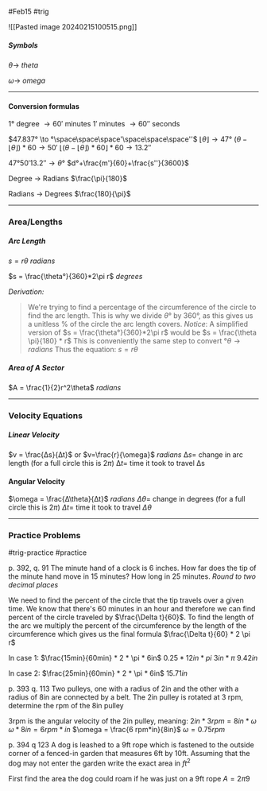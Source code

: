 #Feb15 #trig


![[Pasted image 20240215100515.png]]


##### Symbols
$\theta \to$ *theta*

$\omega \to$ *omega*

---
#### Conversion formulas
$1°$ degree $\to 60'$ minutes
$1'$ minutes $\to 60''$ seconds

$47.837° \to °\space\space\space'\space\space\space''$
$\lfloor\theta\rfloor \to 47°$
$(\theta -\lfloor\theta\rfloor) * 60 \to 50'$
$\lfloor(\theta -\lfloor\theta\rfloor) * 60\rfloor * 60 \to 13.2''$

$47° 50' 13.2'' \to \theta°$
$d°+\frac{m'}{60}+\frac{s''}{3600}$

Degree $\to$ Radians
$\frac{\pi}{180}$

Radians $\to$ Degrees
$\frac{180}{\pi}$

---
### Area/Lengths
##### Arc Length
$s = r\theta$
*radians*

$s = \frac{\theta°}{360}*2\pi r$
*degrees*

*Derivation:*
> We're trying to find a percentage of the circumference of the circle to find the arc length.
> This is why we divide $\theta$° by 360°, as this gives us a unitless % of the circle the arc length covers.
> *Notice*:
> A simplified version of $s = \frac{\theta°}{360}*2\pi r$ would be $s = \frac{\theta \pi}{180} * r$
> This is conveniently the same step to convert $°\theta \to radians$
> Thus the equation: $s = r\theta$

##### Area of A Sector
$A = \frac{1}{2}r^2\theta$
*radians*

---
### Velocity Equations
##### Linear Velocity
$v = \frac{∆s}{∆t}$ or $v=\frac{r}{\omega}$
*radians*
$∆s =$ change in arc length (for a full circle this is $2\pi$)
$∆t =$ time it took to travel ∆s

#### Angular Velocity
$\omega = \frac{∆\theta}{∆t}$
*radians*
$\Delta\theta =$ change in degrees   (for a full circle this is $2\pi$)
$\Delta t =$ time it took to travel $\Delta\theta$


---
### Practice Problems
#trig-practice #practice

p. 392, q. 91
The minute hand of a clock is 6 inches. How far does the tip of the minute hand move in 15 minutes? How long in 25 minutes. *Round to two decimal places*

We need to find the percent of the circle that the tip travels over a given time. We know that there's 60 minutes in an hour and therefore we can find percent of the circle traveled by $\frac{\Delta t}{60}$.
To find the length of the arc we multiply the percent of the circumference by the length of the circumference which gives us the final formula $\frac{\Delta t}{60} * 2 \pi r$

In case 1:
$\frac{15min}{60min} * 2 * \pi * 6in$
$0.25 * 12in * pi$
$3in * \pi$
$9.42in$

In case 2: 
$\frac{25min}{60min} * 2 * \pi * 6in$
$15.71in$

p. 393 q. 113
Two pulleys, one with a radius of 2in and the other with a radius of 8in are connected by a belt.
The 2in pulley is rotated at 3 rpm, determine the rpm of the 8in pulley

3rpm is the angular velocity of the 2in pulley, meaning:
$2in * 3rpm = 8in * \omega$
$\omega * 8in = 6 rpm*in$
$\omega = \frac{6 rpm*in}{8in}$
$\omega = 0.75rpm$

p. 394 q 123
A dog is leashed to a 9ft rope which is fastened to the outside corner of a fenced-in garden that measures 6ft by 10ft. Assuming that the dog may not enter the garden write the exact area in $ft^2$

First find the area the dog could roam if he was just on a 9ft rope
$A = 2\pi 9$
